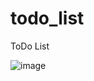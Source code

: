 # todo_list
ToDo List

![image](https://user-images.githubusercontent.com/123323974/216342092-ee0845d5-292f-468d-9a00-55986371efde.png)

